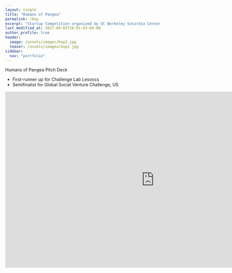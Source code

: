 ```yaml
---
layout: single
title: "Humans of Pangea"
permalink: /hop
excerpt: "Startup Competition organized by UC Berkeley Sutardja Center for Entrepreneurship and Technology to harness technology to solve problems faced by non-profits."
last_modified_at: 2017-04-03T10:01:43-04:00
author_profile: true
header:
  image: /assets/images/hop2.jpg
  teaser: /assets/images/hop2.jpg  
sidebar:
  nav: "portfolio"
---
```


Humans of Pangea Pitch Deck

* First-runner up for Challenge Lab Lesvocs
* Semifinalist for Global Social Venture Challenge, US

<iframe src="https://docs.google.com/presentation/d/1fsv8rFIYyBGOcvAkE3Rz__MgECNArxpLTmcdp1qCwPU/embed?start=false&loop=false&delayms=3000" frameborder="0" width="960" height="569" allowfullscreen="true" mozallowfullscreen="true" webkitallowfullscreen="true"></iframe>
